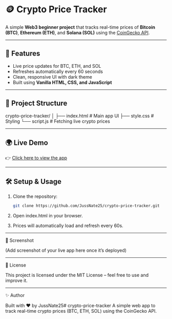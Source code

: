 # 🪙 Crypto Price Tracker

A simple **Web3 beginner project** that tracks real-time prices of **Bitcoin (BTC)**, **Ethereum (ETH)**, and **Solana (SOL)** using the [CoinGecko API](https://www.coingecko.com/en/api).

---

## 🚀 Features
- Live price updates for BTC, ETH, and SOL
- Refreshes automatically every 60 seconds
- Clean, responsive UI with dark theme
- Built using **Vanilla HTML, CSS, and JavaScript**

---

## 📂 Project Structure

crypto-price-tracker/ │ ├── index.html   # Main app UI ├── style.css    # Styling └── script.js    # Fetching live crypto prices

---

## 🌍 Live Demo
👉 [Click here to view the app](https://jussnate25.github.io/crypto-price-tracker/)  

---

## 🛠️ Setup & Usage
1. Clone the repository:
   ```bash
   git clone https://github.com/JussNate25/crypto-price-tracker.git

2. Open index.html in your browser.


3. Prices will automatically load and refresh every 60s.




---

📸 Screenshot

(Add screenshot of your live app here once it’s deployed)


---

📜 License

This project is licensed under the MIT License – feel free to use and improve it.


---

✨ Author

Built with ❤️ by JussNate25# crypto-price-tracker
A simple web app to track real-time crypto prices (BTC, ETH, SOL) using the CoinGecko API.
